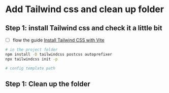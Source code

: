 # Add Tailwind css and clean up folder 

## Step 1: install Tailwind css and check it a little bit 

- [ ] flow the guide [Install Tailwind CSS with Vite](https://tailwindcss.com/docs/guides/vite)

```bash 
# in the project folder
npm install -D tailwindcss postcss autoprefixer
npx tailwindcss init -p

# config template path 

```

## Step 1: Clean up the folder 


